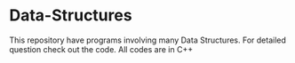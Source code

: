 # Data-Structures
This repository have programs involving many Data Structures. For detailed question check out the code. All codes are in C++
